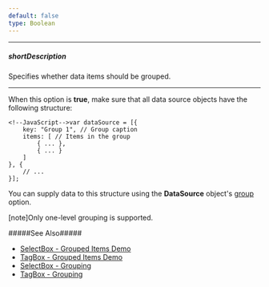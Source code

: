 ```yaml
---
default: false
type: Boolean
---
```

---
##### shortDescription
Specifies whether data items should be grouped.

---
When this option is **true**, make sure that all data source objects have the following structure:

    <!--JavaScript-->var dataSource = [{
        key: "Group 1", // Group caption 
        items: [ // Items in the group
            { ... },
            { ... }
        ]
    }, {
        // ...
    }];

You can supply data to this structure using the **DataSource** object's [group](/api-reference/30%20Data%20Layer/DataSource/1%20Configuration/group.md '/Documentation/ApiReference/Data_Layer/DataSource/Configuration/#group') option.

[note]Only one-level grouping is supported.

#####See Also#####
- [SelectBox - Grouped Items Demo](https://js.devexpress.com/Demos/WidgetsGallery/Demo/Select_Box/GroupedItems)
- [TagBox - Grouped Items Demo](https://js.devexpress.com/Demos/WidgetsGallery/Demo/Tag_Box/GroupedItems)
- [SelectBox - Grouping](/concepts/05%20Widgets/SelectBox/07%20Grouping '/Documentation/Guide/Widgets/SelectBox/Grouping/')
- [TagBox - Grouping](/concepts/05%20Widgets/TagBox/07%20Grouping '/Documentation/Guide/Widgets/TagBox/Grouping/')